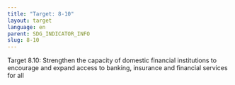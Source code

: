 ```yaml
---
title: "Target: 8-10"
layout: target
language: en
parent: SDG_INDICATOR_INFO
slug: 8-10
---
```

Target 8.10: Strengthen the capacity of domestic financial institutions to encourage and expand access to banking, insurance and financial services for all